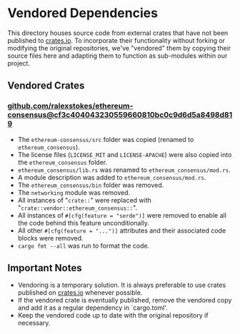 # Vendored Dependencies

This directory houses source code from external crates that have not been published to [crates.io]. To incorporate their functionality without forking or modifying the original repositories, we've "vendored" them by copying their source files here and adapting them to function as sub-modules within our project.

## Vendored Crates

### [github.com/ralexstokes/ethereum-consensus@cf3c404043230559660810bc0c9d6d5a8498d819](https://github.com/ralexstokes/ethereum-consensus/tree/cf3c404043230559660810bc0c9d6d5a8498d819)

- The `ethereum-consensus/src` folder was copied (renamed to `ethereum_consensus`).
- The license files (`LICENSE_MIT` and `LICENSE-APACHE`) were also copied into the `ethereum_consensus` folder.
- `ethereum_consensus/lib.rs` was renamed to `ethereum_consensus/mod.rs`.
- A module description was added to `ethereum_consensus/mod.rs`.
- The `ethereum_consensus/bin` folder was removed.
- The `networking` module was removed.
- All instances of "`crate::`" were replaced with "`crate::vendor::ethereum_consensus::`".
- All instances of `#[cfg(feature = "serde")]` were removed to enable all the code behind this feature unconditionally.
- All other `#[cfg(feature = "...")]` attributes and their associated code blocks were removed.
- `cargo fmt --all` was run to format the code.

## Important Notes

- Vendoring is a temporary solution. It is always preferable to use crates published on [crates.io] whenever possible.
- If the vendored crate is eventually published, remove the vendored copy and add it as a regular dependency in `cargo.toml'.
- Keep the vendored code up to date with the original repository if necessary.

[crates.io]: https://crates.io
